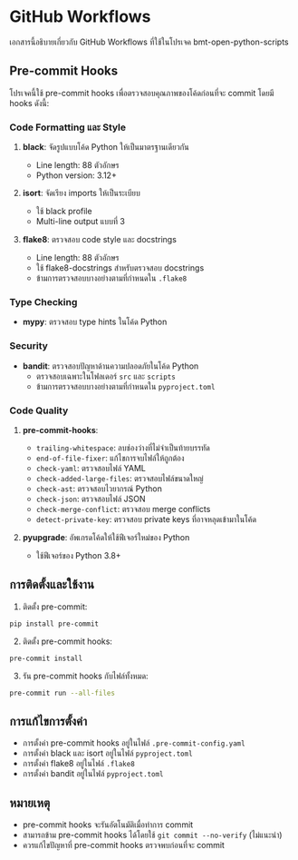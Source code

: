 # GitHub Workflows

เอกสารนี้อธิบายเกี่ยวกับ GitHub Workflows ที่ใช้ในโปรเจค bmt-open-python-scripts

## Pre-commit Hooks

โปรเจคนี้ใช้ pre-commit hooks เพื่อตรวจสอบคุณภาพของโค้ดก่อนที่จะ commit โดยมี hooks ดังนี้:

### Code Formatting และ Style

1. **black**: จัดรูปแบบโค้ด Python ให้เป็นมาตรฐานเดียวกัน
   - Line length: 88 ตัวอักษร
   - Python version: 3.12+

2. **isort**: จัดเรียง imports ให้เป็นระเบียบ
   - ใช้ black profile
   - Multi-line output แบบที่ 3

3. **flake8**: ตรวจสอบ code style และ docstrings
   - Line length: 88 ตัวอักษร
   - ใช้ flake8-docstrings สำหรับตรวจสอบ docstrings
   - ข้ามการตรวจสอบบางอย่างตามที่กำหนดใน `.flake8`

### Type Checking

- **mypy**: ตรวจสอบ type hints ในโค้ด Python

### Security

- **bandit**: ตรวจสอบปัญหาด้านความปลอดภัยในโค้ด Python
  - ตรวจสอบเฉพาะในโฟลเดอร์ `src` และ `scripts`
  - ข้ามการตรวจสอบบางอย่างตามที่กำหนดใน `pyproject.toml`

### Code Quality

1. **pre-commit-hooks**:
   - `trailing-whitespace`: ลบช่องว่างที่ไม่จำเป็นท้ายบรรทัด
   - `end-of-file-fixer`: แก้ไขการจบไฟล์ให้ถูกต้อง
   - `check-yaml`: ตรวจสอบไฟล์ YAML
   - `check-added-large-files`: ตรวจสอบไฟล์ขนาดใหญ่
   - `check-ast`: ตรวจสอบไวยากรณ์ Python
   - `check-json`: ตรวจสอบไฟล์ JSON
   - `check-merge-conflict`: ตรวจสอบ merge conflicts
   - `detect-private-key`: ตรวจสอบ private keys ที่อาจหลุดเข้ามาในโค้ด

2. **pyupgrade**: อัพเกรดโค้ดให้ใช้ฟีเจอร์ใหม่ของ Python
   - ใช้ฟีเจอร์ของ Python 3.8+

## การติดตั้งและใช้งาน

1. ติดตั้ง pre-commit:
```bash
pip install pre-commit
```

2. ติดตั้ง pre-commit hooks:
```bash
pre-commit install
```

3. รัน pre-commit hooks กับไฟล์ทั้งหมด:
```bash
pre-commit run --all-files
```

## การแก้ไขการตั้งค่า

- การตั้งค่า pre-commit hooks อยู่ในไฟล์ `.pre-commit-config.yaml`
- การตั้งค่า black และ isort อยู่ในไฟล์ `pyproject.toml`
- การตั้งค่า flake8 อยู่ในไฟล์ `.flake8`
- การตั้งค่า bandit อยู่ในไฟล์ `pyproject.toml`

## หมายเหตุ

- pre-commit hooks จะรันอัตโนมัติเมื่อทำการ commit
- สามารถข้าม pre-commit hooks ได้โดยใช้ `git commit --no-verify` (ไม่แนะนำ)
- ควรแก้ไขปัญหาที่ pre-commit hooks ตรวจพบก่อนที่จะ commit
